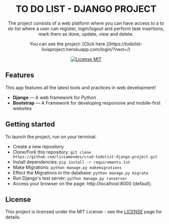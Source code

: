 <h1 align="center">
<br>
TO DO LIST - DJANGO PROJECT
</h1>

<p align="center">The project consists of a web platform where you can have access to a to do list where a user can register, login/logout and perform task insertions, mark them as done, update, view and delete.</p>
<p align="center"> You can see the project: [Click here.](https://todolist-liviaproject.herokuapp.com/login/?next=/)   </p>

<p align="center">
  <a href="https://github.com/liviamendes/crud-todolist-django-project/blob/main/LICENSE">
    <img src="https://img.shields.io/badge/License-MIT-blue.svg" alt="License MIT">
  </a>
</p>

## Features
[//]: # (Add the features of your project here:)
This app features all the latest tools and practices in web development!

- **Django** — A web framework for Python
- **Bootstrap** — A Framework for developing responsive and mobile-first websites

## Getting started

To launch the project, run on your terminal:

- Create a new repository
- Clone/Fork this repository: `git clone https://github.com/liviamendes/crud-todolist-django-project.git`
-  Install dependencies: `pip install -r requirements.txt` 
- Make Migrations: `python manage.py makemigrations`  
- Effect the Migrations in the database: `python manage.py migrate`  
- Run Django's test server: `python manage.py runserver` 
- Access your browser on the page: http://localhost:8000 (default). 


## License

This project is licensed under the MIT License - see the [LICENSE](https://github.com/liviamendes/crud-todolist-django-project/blob/main/LICENSE) page for details.
